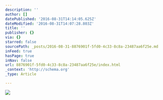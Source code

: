 ```yaml
---
description: ''
author: []
datePublished: '2016-08-31T14:14:05.625Z'
dateModified: '2016-08-31T14:07:28.803Z'
title: ''
publisher: {}
via: {}
starred: false
sourcePath: _posts/2016-08-31-8876901f-5fd0-4c33-8c8a-23487aa6f25e.md
inFeed: true
hasPage: true
inNav: false
url: 8876901f-5fd0-4c33-8c8a-23487aa6f25e/index.html
_context: 'http://schema.org'
_type: Article

---
```

![](https://the-grid-user-content.s3-us-west-2.amazonaws.com/a7136581-f64d-4c79-b167-d1de27b0dd02.jpg)